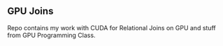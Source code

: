 ## GPU Joins
Repo contains my work with CUDA for Relational Joins on GPU and stuff from GPU Programming Class.



